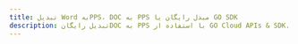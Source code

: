 ---title: تبدیل Word بهPPS، DOC به PPS مبدل رایگان یا GO SDKdescription: تبدیل رایگانDOC به PPS با استفاده از GO Cloud APIs & SDK. همچنین اسناد Microsoft Word و OpenOffice را در Cloud ایجاد، ویرایش و رندر کنید.---
